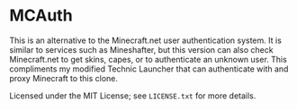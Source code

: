 MCAuth
======

This is an alternative to the Minecraft.net user authentication system.  It is similar to services such as Mineshafter, but this version can also check Minecraft.net to get skins, capes, or to authenticate an unknown user.  This compliments my modified Technic Launcher that can authenticate with and proxy Minecraft to this clone.

Licensed under the MIT License; see `LICENSE.txt` for more details.
